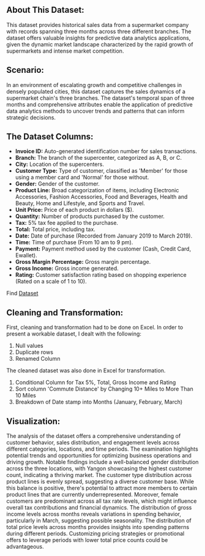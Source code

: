 <!DOCTYPE html>
<html>

<head>
</head>

<body>

<h2>About This Dataset:</h2>
<p>This dataset provides historical sales data from a supermarket company with records spanning three months across three different branches. The dataset offers valuable insights for predictive data analytics applications, given the dynamic market landscape characterized by the rapid growth of supermarkets and intense market competition.</p>

<h2>Scenario:</h2>
<p>In an environment of escalating growth and competitive challenges in densely populated cities, this dataset captures the sales dynamics of a supermarket chain's three branches. The dataset's temporal span of three months and comprehensive attributes enable the application of predictive data analytics methods to uncover trends and patterns that can inform strategic decisions.</p>

<h2>The Dataset Columns:</h2>
<ul>
    <li><strong>Invoice ID:</strong> Auto-generated identification number for sales transactions.</li>
    <li><strong>Branch:</strong> The branch of the supercenter, categorized as A, B, or C.</li>
    <li><strong>City:</strong> Location of the supercenters.</li>
    <li><strong>Customer Type:</strong> Type of customer, classified as 'Member' for those using a member card and 'Normal' for those without.</li>
    <li><strong>Gender:</strong> Gender of the customer.</li>
    <li><strong>Product Line:</strong> Broad categorization of items, including Electronic Accessories, Fashion Accessories, Food and Beverages, Health and Beauty, Home and Lifestyle, and Sports and Travel.</li>
    <li><strong>Unit Price:</strong> Price of each product in dollars ($).</li>
    <li><strong>Quantity:</strong> Number of products purchased by the customer.</li>
    <li><strong>Tax:</strong> 5% tax fee applied to the purchase.</li>
    <li><strong>Total:</strong> Total price, including tax.</li>
    <li><strong>Date:</strong> Date of purchase (Recorded from January 2019 to March 2019).</li>
    <li><strong>Time:</strong> Time of purchase (From 10 am to 9 pm).</li>
    <li><strong>Payment:</strong> Payment method used by the customer (Cash, Credit Card, Ewallet).</li>
    <li><strong>Gross Margin Percentage:</strong> Gross margin percentage.</li>
    <li><strong>Gross Income:</strong> Gross income generated.</li>
    <li><strong>Rating:</strong> Customer satisfaction rating based on shopping experience (Rated on a scale of 1 to 10).</li>
</ul>
<p>Find <a href="https://www.kaggle.com/datasets/aungpyaeap/supermarket-sales">Dataset</a></p>

<h2>Cleaning and Transformation:</h2>
<p>First, cleaning and transformation had to be done on Excel. In order to present a workable dataset, I dealt with the following:</p>
<ol>
    <li>Null values</li>
    <li>Duplicate rows</li>
    <li>Renamed Column</li>
</ol>
<p>The cleaned dataset was also done in Excel for transformation.</p>
<ol>
    <li>Conditional Column for Tax 5%, Total, Gross Income and Rating</li>
    <li>Sort column 'Commute Distance' by Changing 10+ Miles to More Than 10 Miles</li>
    <li>Breakdown of Date stamp into Months (January, February, March)</li>
</ol>

<h2>Visualization:</h2>
<p>The analysis of the dataset offers a comprehensive understanding of customer behavior, sales distribution, and engagement levels across different categories, locations, and time periods. The examination highlights potential trends and opportunities for optimizing business operations and driving growth. Notable findings include a well-balanced gender distribution across the three locations, with Yangon showcasing the highest customer count, indicating a thriving market. The customer type distribution across product lines is evenly spread, suggesting a diverse customer base. 
While this balance is positive, there's potential to attract more members to certain product lines that are currently underrepresented. Moreover, female customers are predominant across all tax rate levels, which might influence overall tax contributions and financial dynamics. The distribution of gross income levels across months reveals variations in spending behavior, particularly in March, suggesting possible seasonality. The distribution of total price levels across months provides insights into spending patterns during different periods. Customizing pricing strategies or promotional offers to leverage periods with lower total price counts could be advantageous.</p>

</body>

</html>
